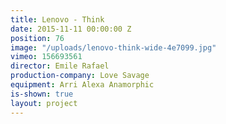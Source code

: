 ```yaml
---
title: Lenovo - Think
date: 2015-11-11 00:00:00 Z
position: 76
image: "/uploads/lenovo-think-wide-4e7099.jpg"
vimeo: 156693561
director: Emile Rafael
production-company: Love Savage
equipment: Arri Alexa Anamorphic
is-shown: true
layout: project
---
```


